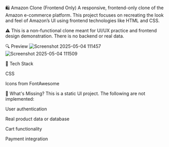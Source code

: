 
🛍️ Amazon Clone (Frontend Only)
A responsive, frontend-only clone of the Amazon e-commerce platform. This project focuses on recreating the look and feel of Amazon’s UI using frontend technologies like HTML and CSS.

⚠️ This is a non-functional clone meant for UI/UX practice and frontend design demonstration. There is no backend or real data.

🔍 Preview
![Screenshot 2025-05-04 111457](https://github.com/user-attachments/assets/9c2b5eb8-6feb-4437-a944-214ae6944551)
![Screenshot 2025-05-04 111509](https://github.com/user-attachments/assets/528d9a47-cdbf-4a7e-8a06-64ab4719be64)


🧰 Tech Stack

CSS 

Icons from FontAwesome 

🚧 What's Missing?
This is a static UI project. The following are not implemented:

User authentication

Real product data or database

Cart functionality

Payment integration
